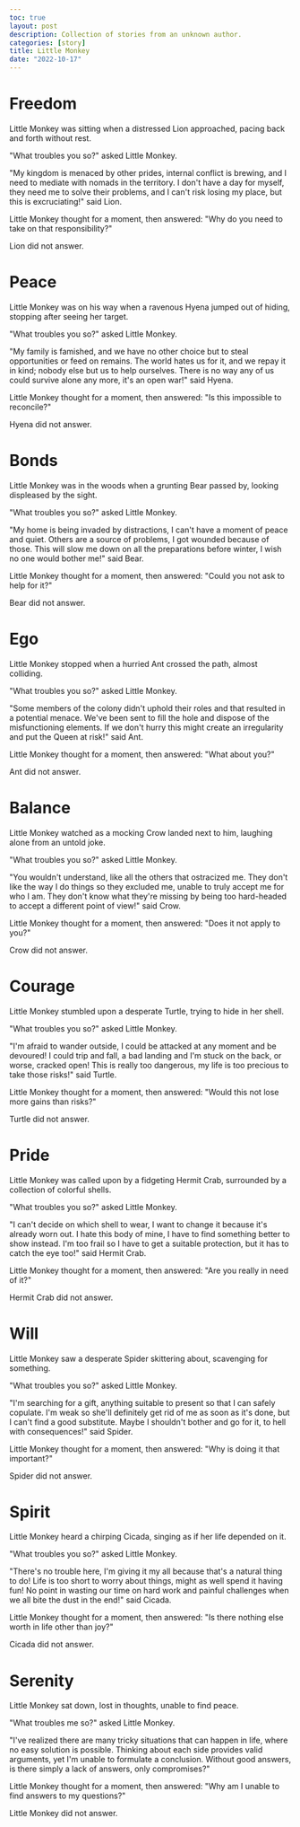 ```yaml
---
toc: true
layout: post
description: Collection of stories from an unknown author.
categories: [story]
title: Little Monkey
date: "2022-10-17"
---
```

# Freedom

Little Monkey was sitting when a distressed Lion approached, pacing back and forth without rest.

"What troubles you so?" asked Little Monkey.

"My kingdom is menaced by other prides, internal conflict is brewing, and I need to mediate with nomads in the territory. I don't have a day for myself, they need me to solve their problems, and I can't risk losing my place, but this is excruciating!" said Lion.

Little Monkey thought for a moment, then answered: "Why do you need to take on that responsibility?"

Lion did not answer.

# Peace

Little Monkey was on his way when a ravenous Hyena jumped out of hiding, stopping after seeing her target.

"What troubles you so?" asked Little Monkey.

"My family is famished, and we have no other choice but to steal opportunities or feed on remains. The world hates us for it, and we repay it in kind; nobody else but us to help ourselves. There is no way any of us could survive alone any more, it's an open war!" said Hyena.

Little Monkey thought for a moment, then answered: "Is this impossible to reconcile?"

Hyena did not answer.

# Bonds

Little Monkey was in the woods when a grunting Bear passed by, looking displeased by the sight.

"What troubles you so?" asked Little Monkey.

"My home is being invaded by distractions, I can't have a moment of peace and quiet. Others are a source of problems, I got wounded because of those. This will slow me down on all the preparations before winter, I wish no one would bother me!" said Bear.

Little Monkey thought for a moment, then answered: "Could you not ask to help for it?"

Bear did not answer.

# Ego

Little Monkey stopped when a hurried Ant crossed the path, almost colliding.

"What troubles you so?" asked Little Monkey.

"Some members of the colony didn't uphold their roles and that resulted in a potential menace. We've been sent to fill the hole and dispose of the misfunctioning elements. If we don't hurry this might create an irregularity and put the Queen at risk!" said Ant.

Little Monkey thought for a moment, then answered: "What about you?"

Ant did not answer.

# Balance

Little Monkey watched as a mocking Crow landed next to him, laughing alone from an untold joke.

"What troubles you so?" asked Little Monkey.

"You wouldn't understand, like all the others that ostracized me. They don't like the way I do things so they excluded me, unable to truly accept me for who I am. They don't know what they're missing by being too hard-headed to accept a different point of view!" said Crow.

Little Monkey thought for a moment, then answered: "Does it not apply to you?"

Crow did not answer.

# Courage

Little Monkey stumbled upon a desperate Turtle, trying to hide in her shell.

"What troubles you so?" asked Little Monkey.

"I'm afraid to wander outside, I could be attacked at any moment and be devoured! I could trip and fall, a bad landing and I'm stuck on the back, or worse, cracked open! This is really too dangerous, my life is too precious to take those risks!" said Turtle.

Little Monkey thought for a moment, then answered: "Would this not lose more gains than risks?"

Turtle did not answer.

# Pride

Little Monkey was called upon by a fidgeting Hermit Crab, surrounded by a collection of colorful shells.

"What troubles you so?" asked Little Monkey.

"I can't decide on which shell to wear, I want to change it because it's already worn out. I hate this body of mine, I have to find something better to show instead. I'm too frail so I have to get a suitable protection, but it has to catch the eye too!" said Hermit Crab.

Little Monkey thought for a moment, then answered: "Are you really in need of it?"

Hermit Crab did not answer.

# Will

Little Monkey saw a desperate Spider skittering about, scavenging for something.

"What troubles you so?" asked Little Monkey.

"I'm searching for a gift, anything suitable to present so that I can safely copulate. I'm weak so she'll definitely get rid of me as soon as it's done, but I can't find a good substitute. Maybe I shouldn't bother and go for it, to hell with consequences!" said Spider.

Little Monkey thought for a moment, then answered: "Why is doing it that important?"

Spider did not answer.

# Spirit

Little Monkey heard a chirping Cicada, singing as if her life depended on it.

"What troubles you so?" asked Little Monkey.

"There's no trouble here, I'm giving it my all because that's a natural thing to do! Life is too short to worry about things, might as well spend it having fun! No point in wasting our time on hard work and painful challenges when we all bite the dust in the end!" said Cicada.

Little Monkey thought for a moment, then answered: "Is there nothing else worth in life other than joy?"

Cicada did not answer.

# Serenity

Little Monkey sat down, lost in thoughts, unable to find peace.

"What troubles me so?" asked Little Monkey.

"I've realized there are many tricky situations that can happen in life, where no easy solution is possible. Thinking about each side provides valid arguments, yet I'm unable to formulate a conclusion. Without good answers, is there simply a lack of answers, only compromises?"

Little Monkey thought for a moment, then answered: "Why am I unable to find answers to my questions?"

Little Monkey did not answer.

<script src="https://utteranc.es/client.js"
        repo="orian34/travelogues"
        issue-term="title"
        label="Comment"
        theme="github-dark"
        crossorigin="anonymous"
        async>
</script>
